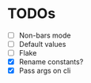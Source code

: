 # TODOs
- [ ] Non-bars mode
- [ ] Default values
- [ ] Flake
- [x] Rename constants?
- [x] Pass args on cli
